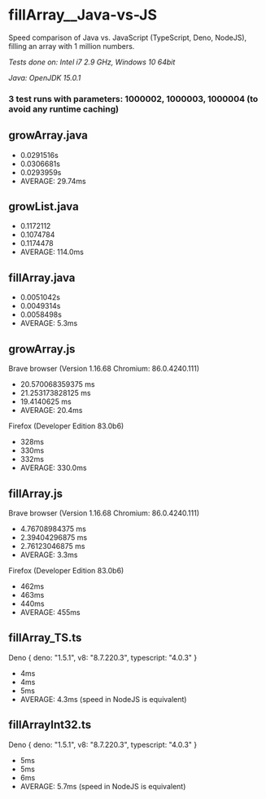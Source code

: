 # fillArray__Java-vs-JS
Speed comparison of Java vs. JavaScript (TypeScript, Deno, NodeJS), filling an array with 1 million numbers.

*Tests done on: Intel i7 2.9 GHz, Windows 10 64bit*

*Java: OpenJDK 15.0.1*

### 3 test runs with parameters: 1000002, 1000003, 1000004 (to avoid any runtime caching)

## growArray.java
- 0.0291516s
- 0.0306681s
- 0.0293959s
- AVERAGE: 29.74ms

## growList.java
- 0.1172112
- 0.1074784
- 0.1174478
- AVERAGE: 114.0ms

## fillArray.java
- 0.0051042s
- 0.0049314s
- 0.0058498s
- AVERAGE: 5.3ms

## growArray.js
Brave browser (Version 1.16.68 Chromium: 86.0.4240.111)
- 20.570068359375 ms
- 21.253173828125 ms
- 19.4140625 ms
- AVERAGE: 20.4ms

Firefox (Developer Edition 83.0b6)
- 328ms
- 330ms
- 332ms
- AVERAGE: 330.0ms

## fillArray.js
Brave browser (Version 1.16.68 Chromium: 86.0.4240.111)
- 4.76708984375 ms
- 2.39404296875 ms
- 2.76123046875 ms
- AVERAGE: 3.3ms

Firefox (Developer Edition 83.0b6)
- 462ms
- 463ms
- 440ms
- AVERAGE: 455ms

## fillArray_TS.ts
Deno { deno: "1.5.1", v8: "8.7.220.3", typescript: "4.0.3" }
- 4ms
- 4ms
- 5ms
- AVERAGE: 4.3ms (speed in NodeJS is equivalent)

## fillArrayInt32.ts
Deno { deno: "1.5.1", v8: "8.7.220.3", typescript: "4.0.3" }
- 5ms
- 5ms
- 6ms
- AVERAGE: 5.7ms (speed in NodeJS is equivalent)

